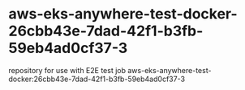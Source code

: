 # aws-eks-anywhere-test-docker-26cbb43e-7dad-42f1-b3fb-59eb4ad0cf37-3
repository for use with E2E test job aws-eks-anywhere-test-docker:26cbb43e-7dad-42f1-b3fb-59eb4ad0cf37-3
